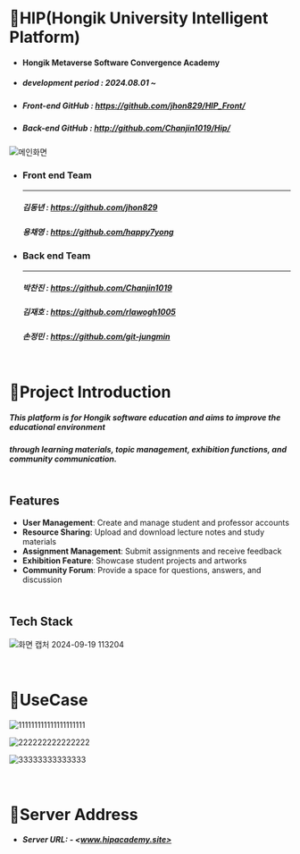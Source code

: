 # :star2:HIP(Hongik University Intelligent Platform)
* #### Hongik Metaverse Software Convergence Academy
* ##### development period : 2024.08.01 ~
* ##### Front-end GitHub : <https://github.com/jhon829/HIP_Front/>
* ##### Back-end GitHub : <http://github.com/Chanjin1019/Hip/>

![메인화면](https://github.com/user-attachments/assets/09467aa8-417b-4176-a2cd-d12b0a2321da)
* ### Front end Team
  ---
  ##### 김동년 : <https://github.com/jhon829>

  ##### 용채영 : <https://github.com/happy7yong>
 
* ### Back end Team
  ---
  ##### 박찬진 : <https://github.com/Chanjin1019>
  ##### 김재호 : <https://github.com/rlawogh1005>
  ##### 손정민 : <https://github.com/git-jungmin>
 

# <br/>:star2:Project Introduction

  ##### This platform is for Hongik software education and aims to improve the educational environment 
  ##### through learning materials, topic management, exhibition functions, and community communication.

  ## <br/>Features

- **User Management**: Create and manage student and professor accounts
- **Resource Sharing**: Upload and download lecture notes and study materials
- **Assignment Management**: Submit assignments and receive feedback
- **Exhibition Feature**: Showcase student projects and artworks
- **Community Forum**: Provide a space for questions, answers, and discussion


 ## <br/>  Tech Stack
   ![화면 캡처 2024-09-19 113204](https://github.com/user-attachments/assets/52b1be1a-7bc7-44b1-9431-cb36ca11ca17)

# <br/>:star2:UseCase
![111111111111111111111](https://github.com/user-attachments/assets/20258b68-7edf-45e5-b241-3632c8429327)

![222222222222222](https://github.com/user-attachments/assets/c6ecce51-eb7d-4cb5-928a-8224dd84f5cd)

![33333333333333](https://github.com/user-attachments/assets/99d47b36-99ae-424d-9f73-c2cb9fc85d07)


# <br/>:star2:Server Address
* ##### Server URL: - <www.hipacademy.site>
